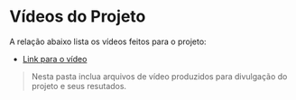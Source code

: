 # Vídeos do Projeto
A relação abaixo lista os vídeos feitos para o projeto:
 - [Link para o vídeo](https://www.youtube.com/watch?v=3KF8_IJWiro)
> Nesta pasta inclua arquivos de vídeo produzidos para divulgação do 
> projeto e seus resutados.

